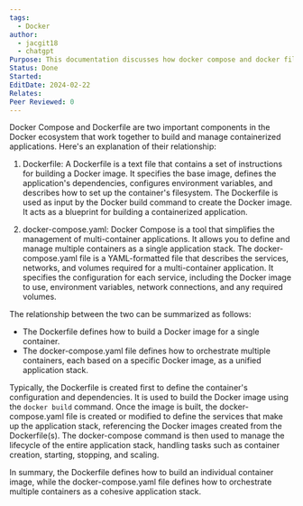 ```yaml
---
tags:
  - Docker
author:
  - jacgit18
  - chatgpt
Purpose: This documentation discusses how docker compose and docker file work together.
Status: Done
Started: 
EditDate: 2024-02-22
Relates: 
Peer Reviewed: 0
---
```

Docker Compose and Dockerfile are two important components in the Docker ecosystem that work together to build and manage containerized applications. Here's an explanation of their relationship:  
  
1. Dockerfile: A Dockerfile is a text file that contains a set of instructions for building a Docker image. It specifies the base image, defines the application's dependencies, configures environment variables, and describes how to set up the container's filesystem. The Dockerfile is used as input by the Docker build command to create the Docker image. It acts as a blueprint for building a containerized application.  
  
2. docker-compose.yaml: Docker Compose is a tool that simplifies the management of multi-container applications. It allows you to define and manage multiple containers as a single application stack. The docker-compose.yaml file is a YAML-formatted file that describes the services, networks, and volumes required for a multi-container application. It specifies the configuration for each service, including the Docker image to use, environment variables, network connections, and any required volumes.  
  
The relationship between the two can be summarized as follows:  
  
- The Dockerfile defines how to build a Docker image for a single container.  
- The docker-compose.yaml file defines how to orchestrate multiple containers, each based on a specific Docker image, as a unified application stack.  
  
Typically, the Dockerfile is created first to define the container's configuration and dependencies. It is used to build the Docker image using the `docker build` command. Once the image is built, the docker-compose.yaml file is created or modified to define the services that make up the application stack, referencing the Docker images created from the Dockerfile(s). The docker-compose command is then used to manage the lifecycle of the entire application stack, handling tasks such as container creation, starting, stopping, and scaling.  
  
In summary, the Dockerfile defines how to build an individual container image, while the docker-compose.yaml file defines how to orchestrate multiple containers as a cohesive application stack.